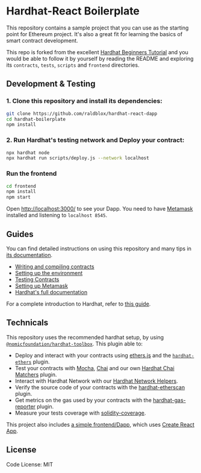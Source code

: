 # Hardhat-React Boilerplate

This repository contains a sample project that you can use as the starting point for Ethereum project. It's also a great fit for learning the basics of smart contract development.

This repo is forked from the excellent [Hardhat Beginners Tutorial](https://github.com/NomicFoundation/hardhat-boilerplate) and you would be able to follow it by yourself by reading the README and exploring its `contracts`, `tests`, `scripts` and `frontend` directories.

## Development & Testing

### 1. Clone this repository and install its dependencies:

```sh 
git clone https://github.com/raldblox/hardhat-react-dapp
cd hardhat-boilerplate
npm install
```

### 2. Run Hardhat's testing network and Deploy your contract:

```sh
npx hardhat node
npx hardhat run scripts/deploy.js --network localhost
```

### Run the frontend

```sh
cd frontend
npm install
npm start
```

Open [http://localhost:3000/](http://localhost:3000/) to see your Dapp. You need to have [Metamask](https://metamask.io) installed and listening to
`localhost 8545`.

## Guides

You can find detailed instructions on using this repository and many tips in [its documentation](https://hardhat.org/tutorial).

- [Writing and compiling contracts](https://hardhat.org/tutorial/writing-and-compiling-contracts/)
- [Setting up the environment](https://hardhat.org/tutorial/setting-up-the-environment/)
- [Testing Contracts](https://hardhat.org/tutorial/testing-contracts/)
- [Setting up Metamask](https://hardhat.org/tutorial/boilerplate-project#how-to-use-it)
- [Hardhat's full documentation](https://hardhat.org/docs/)

For a complete introduction to Hardhat, refer to [this guide](https://hardhat.org/getting-started/#overview).

## Technicals

This repository uses the recommended hardhat setup, by using [`@nomicfoundation/hardhat-toolbox`](https://hardhat.org/hardhat-runner/plugins/nomicfoundation-hardhat-toolbox). This plugin able to:

- Deploy and interact with your contracts using [ethers.js](https://docs.ethers.io/v5/) and the [`hardhat-ethers`](https://hardhat.org/hardhat-runner/plugins/nomiclabs-hardhat-ethers) plugin.
- Test your contracts with [Mocha](https://mochajs.org/), [Chai](https://chaijs.com/) and our own [Hardhat Chai Matchers](https://hardhat.org/hardhat-chai-matchers) plugin.
- Interact with Hardhat Network with our [Hardhat Network Helpers](https://hardhat.org/hardhat-network-helpers).
- Verify the source code of your contracts with the [hardhat-etherscan](https://hardhat.org/hardhat-runner/plugins/nomiclabs-hardhat-etherscan) plugin.
- Get metrics on the gas used by your contracts with the [hardhat-gas-reporter](https://github.com/cgewecke/hardhat-gas-reporter) plugin.
- Measure your tests coverage with [solidity-coverage](https://github.com/sc-forks/solidity-coverage).

This project also includes [a simple frontend/Dapp](./frontend), which uses [Create React App](https://github.com/facebook/create-react-app).

## License

Code License: MIT
